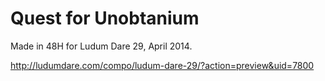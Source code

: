 # Quest for Unobtanium

Made in 48H for Ludum Dare 29, April 2014.

http://ludumdare.com/compo/ludum-dare-29/?action=preview&uid=7800
